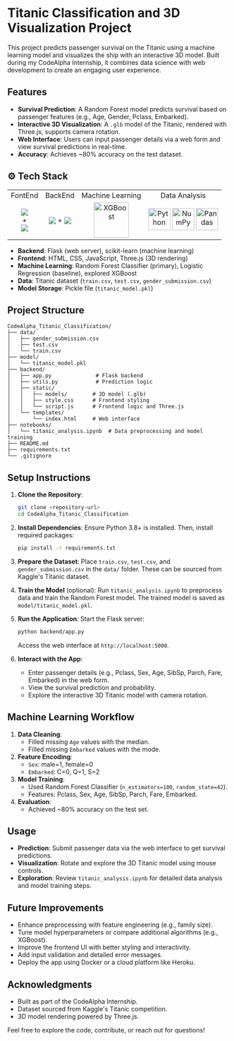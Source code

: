 # Titanic Classification and 3D Visualization Project

This project predicts passenger survival on the Titanic using a machine learning model and visualizes the ship with an interactive 3D model. Built during my CodeAlpha Internship, it combines data science with web development to create an engaging user experience.

## Features

- **Survival Prediction**: A Random Forest model predicts survival based on passenger features (e.g., Age, Gender, Pclass, Embarked).
- **Interactive 3D Visualization**: A `.glb` model of the Titanic, rendered with Three.js, supports camera rotation.
- **Web Interface**: Users can input passenger details via a web form and view survival predictions in real-time.
- **Accuracy**: Achieves ~80% accuracy on the test dataset.

## ⚙️ Tech Stack

<table align="center" style="width:100%; border-collapse: collapse; text-align: center;">
  <tr>
    <td align="center">FontEnd</td>
    <td align="center">BackEnd</td>
    <td align="center">Machine Learning</td>
    <td align="center">Data Analysis</td>
  </tr>
  <tr>
    <td align="center"><img src="https://skillicons.dev/icons?i=html,css,js" align="center"><br/>+<br/><img src="https://skillicons.dev/icons?i=threejs" align="center"></td>
    <td align="center"><img src="https://skillicons.dev/icons?i=flask" align="center"> + <img src="https://skillicons.dev/icons?i=sklearn" align="center"></td>
    <td align="center"><img width="80" src="https://github.com/user-attachments/assets/3865d31c-9d7c-469f-a0d0-d85f40e56127" alt="XGBoost" title="XGBoost"/></td>
    <td align="center">
       <img width="50" src="https://raw.githubusercontent.com/marwin1991/profile-technology-icons/refs/heads/main/icons/python.png" alt="Python" title="Python"/>
      <img width="50" src="https://raw.githubusercontent.com/marwin1991/profile-technology-icons/refs/heads/main/icons/numpy.png" alt="NumPy" title="NumPy"/>
      <img width="50" src="https://raw.githubusercontent.com/marwin1991/profile-technology-icons/refs/heads/main/icons/pandas.png" alt="Pandas" title="Pandas"/>
    </td>
  </tr>
</table>


- **Backend**: Flask (web server), scikit-learn (machine learning)
- **Frontend**: HTML, CSS, JavaScript, Three.js (3D rendering)
- **Machine Learning**: Random Forest Classifier (primary), Logistic Regression (baseline), explored XGBoost
- **Data**: Titanic dataset (`train.csv`, `test.csv`, `gender_submission.csv`)
- **Model Storage**: Pickle file (`titanic_model.pkl`)

## Project Structure

```
CodeAlpha_Titanic_Classification/
├── data/
│   ├── gender_submission.csv
│   ├── test.csv
│   └── train.csv
├── model/
│   └── titanic_model.pkl
├── backend/
│   ├── app.py              # Flask backend
│   ├── utils.py            # Prediction logic
│   ├── static/
│   │   ├── models/        # 3D model (.glb)
│   │   ├── style.css      # Frontend styling
│   │   └── script.js      # Frontend logic and Three.js
│   └── templates/
│       └── index.html     # Web interface
├── notebooks/
│   └── titanic_analysis.ipynb  # Data preprocessing and model training
├── README.md
├── requirements.txt
└── .gitignore
```

## Setup Instructions

1. **Clone the Repository**:
   ```bash
   git clone <repository-url>
   cd CodeAlpha_Titanic_Classification
   ```

2. **Install Dependencies**:
   Ensure Python 3.8+ is installed. Then, install required packages:
   ```bash
   pip install -r requirements.txt
   ```

3. **Prepare the Dataset**:
   Place `train.csv`, `test.csv`, and `gender_submission.csv` in the `data/` folder. These can be sourced from Kaggle's Titanic dataset.

4. **Train the Model** (optional):
   Run `titanic_analysis.ipynb` to preprocess data and train the Random Forest model. The trained model is saved as `model/titanic_model.pkl`.

5. **Run the Application**:
   Start the Flask server:
   ```bash
   python backend/app.py
   ```
   Access the web interface at `http://localhost:5000`.

6. **Interact with the App**:
   - Enter passenger details (e.g., Pclass, Sex, Age, SibSp, Parch, Fare, Embarked) in the web form.
   - View the survival prediction and probability.
   - Explore the interactive 3D Titanic model with camera rotation.

## Machine Learning Workflow

1. **Data Cleaning**:
   - Filled missing `Age` values with the median.
   - Filled missing `Embarked` values with the mode.
2. **Feature Encoding**:
   - `Sex`: male=1, female=0
   - `Embarked`: C=0, Q=1, S=2
3. **Model Training**:
   - Used Random Forest Classifier (`n_estimators=100`, `random_state=42`).
   - Features: Pclass, Sex, Age, SibSp, Parch, Fare, Embarked.
4. **Evaluation**:
   - Achieved ~80% accuracy on the test set.

## Usage

- **Prediction**: Submit passenger data via the web interface to get survival predictions.
- **Visualization**: Rotate and explore the 3D Titanic model using mouse controls.
- **Exploration**: Review `titanic_analysis.ipynb` for detailed data analysis and model training steps.

## Future Improvements

- Enhance preprocessing with feature engineering (e.g., family size).
- Tune model hyperparameters or compare additional algorithms (e.g., XGBoost).
- Improve the frontend UI with better styling and interactivity.
- Add input validation and detailed error messages.
- Deploy the app using Docker or a cloud platform like Heroku.

## Acknowledgments

- Built as part of the CodeAlpha Internship.
- Dataset sourced from Kaggle's Titanic competition.
- 3D model rendering powered by Three.js.

Feel free to explore the code, contribute, or reach out for questions!
